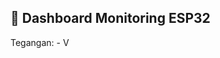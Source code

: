 <!DOCTYPE html>
<html>
<head>
  <meta charset="utf-8">
  <title>Dashboard Monitoring ESP32</title>
  <!-- Import library MQTT.js -->
  <script src="https://unpkg.com/mqtt/dist/mqtt.min.js"></script>
</head>
<body>
  <h2>📡 Dashboard Monitoring ESP32</h2>
  <p>Tegangan: <span id="voltage">-</span> V</p>

  <script>
    // Alamat broker (pakai HiveMQ public broker dengan WebSocket)
    const host = "wss://broker.hivemq.com:8884/mqtt";
    const options = {
      clientId: "webclient_" + Math.random().toString(16).substr(2, 8),
    };

    // Koneksi ke broker
    const client = mqtt.connect(host, options);

    client.on("connect", () => {
      console.log("✅ Connected to MQTT broker");
      // Subscribe ke topic dari ESP32
      client.subscribe("esp32/tegangan");
    });

    client.on("message", (topic, message) => {
      if (topic === "esp32/tegangan") {
        document.getElementById("voltage").innerText = message.toString();
        console.log("📩 Data diterima:", message.toString());
      }
    });

    client.on("error", (err) => {
      console.error("❌ Connection error: ", err);
    });
  </script>
</body>
</html>
